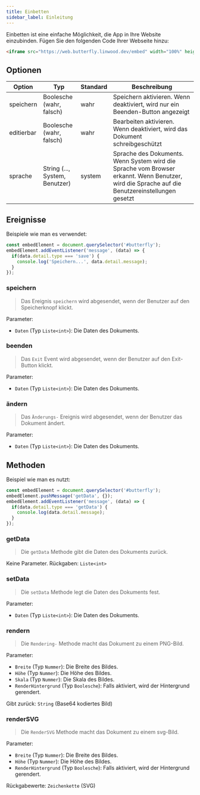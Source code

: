 ```yaml
---
title: Einbetten
sidebar_label: Einleitung
---
```


Einbetten ist eine einfache Möglichkeit, die App in Ihre Website einzubinden. Fügen Sie den folgenden Code Ihrer Webseite hinzu:

```html
<iframe src="https://web.butterfly.linwood.dev/embed" width="100%" height="500px" allowtransparency="true"></iframe>
```

## Optionen

| Option     | Typ                            | Standard | Beschreibung                                                                                                                                   |
| ---------- | ------------------------------ | -------- | ---------------------------------------------------------------------------------------------------------------------------------------------- |
| speichern  | Boolesche (wahr, falsch)       | wahr     | Speichern aktivieren. Wenn deaktiviert, wird nur ein Beenden-Button angezeigt                                                                  |
| editierbar | Boolesche (wahr, falsch)       | wahr     | Bearbeiten aktivieren. Wenn deaktiviert, wird das Dokument schreibgeschützt                                                                    |
| sprache    | String (..., System, Benutzer) | system   | Sprache des Dokuments. Wenn System wird die Sprache vom Browser erkannt. Wenn Benutzer, wird die Sprache auf die Benutzereinstellungen gesetzt |

## Ereignisse

Beispiele wie man es verwendet:

```javascript
const embedElement = document.querySelector('#butterfly');
embedElement.addEventListener('message', (data) => {
  if(data.detail.type === 'save') {
    console.log('Speichern...', data.detail.message);
  }
});
```

### speichern

> Das Ereignis `speichern` wird abgesendet, wenn der Benutzer auf den Speicherknopf klickt.

Parameter:

* `Daten` (Typ `Liste<int>`): Die Daten des Dokuments.

### beenden

> Das `Exit` Event wird abgesendet, wenn der Benutzer auf den Exit-Button klickt.

Parameter:

* `Daten` (Typ `Liste<int>`): Die Daten des Dokuments.

### ändern

> Das `Änderungs-` Ereignis wird abgesendet, wenn der Benutzer das Dokument ändert.

Parameter:

* `Daten` (Typ `Liste<int>`): Die Daten des Dokuments.

## Methoden

Beispiel wie man es nutzt:

```javascript
const embedElement = document.querySelector('#butterfly');
embedElement.pushMessage('getData', {});
embedElement.addEventListener('message', (data) => {
  if(data.detail.type === 'getData') {
    console.log(data.detail.message);
  }
});
```

### getData

> Die `getData` Methode gibt die Daten des Dokuments zurück.

Keine Parameter. Rückgaben: `Liste<int>`

### setData

> Die `setData` Methode legt die Daten des Dokuments fest.

Parameter:

* `Daten` (Typ `Liste<int>`): Die Daten des Dokuments.

### rendern

> Die `Rendering-` Methode macht das Dokument zu einem PNG-Bild.

Parameter:

* `Breite` (Typ `Nummer`): Die Breite des Bildes.
* `Höhe` (Typ `Nummer`): Die Höhe des Bildes.
* `Skala` (Typ `Nummer`): Die Skala des Bildes.
* `RenderHintergrund` (Typ `Boolesche`): Falls aktiviert, wird der Hintergrund gerendert.

Gibt zurück: `String` (Base64 kodiertes Bild)

### renderSVG

> Die `RenderSVG` Methode macht das Dokument zu einem svg-Bild.

Parameter:

* `Breite` (Typ `Nummer`): Die Breite des Bildes.
* `Höhe` (Typ `Nummer`): Die Höhe des Bildes.
* `RenderHintergrund` (Typ `Boolesche`): Falls aktiviert, wird der Hintergrund gerendert.

Rückgabewerte: `Zeichenkette` (SVG)
